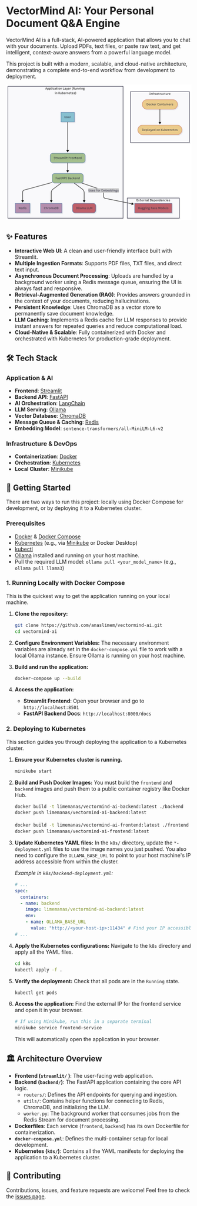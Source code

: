 # VectorMind AI: Your Personal Document Q&A Engine

VectorMind AI is a full-stack, AI-powered application that allows you to chat with your documents. Upload PDFs, text files, or paste raw text, and get intelligent, context-aware answers from a powerful language model.

This project is built with a modern, scalable, and cloud-native architecture, demonstrating a complete end-to-end workflow from development to deployment.


![Architecture Diagram](./architecture_diagram.png)

## ✨ Features

*   **Interactive Web UI**: A clean and user-friendly interface built with Streamlit.
*   **Multiple Ingestion Formats**: Supports PDF files, TXT files, and direct text input.
*   **Asynchronous Document Processing**: Uploads are handled by a background worker using a Redis message queue, ensuring the UI is always fast and responsive.
*   **Retrieval-Augmented Generation (RAG)**: Provides answers grounded in the context of your documents, reducing hallucinations.
*   **Persistent Knowledge**: Uses ChromaDB as a vector store to permanently save document knowledge.
*   **LLM Caching**: Implements a Redis cache for LLM responses to provide instant answers for repeated queries and reduce computational load.
*   **Cloud-Native & Scalable**: Fully containerized with Docker and orchestrated with Kubernetes for production-grade deployment.

## 🛠️ Tech Stack

### Application & AI
*   **Frontend**: [Streamlit](https://streamlit.io/ )
*   **Backend API**: [FastAPI](https://fastapi.tiangolo.com/ )
*   **AI Orchestration**: [LangChain](https://www.langchain.com/ )
*   **LLM Serving**: [Ollama](https://ollama.com/ )
*   **Vector Database**: [ChromaDB](https://www.trychroma.com/ )
*   **Message Queue & Caching**: [Redis](https://redis.io/ )
*   **Embedding Model**: `sentence-transformers/all-MiniLM-L6-v2`

### Infrastructure & DevOps
*   **Containerization**: [Docker](https://www.docker.com/ )
*   **Orchestration**: [Kubernetes](https://kubernetes.io/ )
*   **Local Cluster**: [Minikube](https://minikube.sigs.k8s.io/docs/ )

## 🚀 Getting Started

There are two ways to run this project: locally using Docker Compose for development, or by deploying it to a Kubernetes cluster.

### Prerequisites
 
*   [Docker](https://docs.docker.com/get-docker/ ) & [Docker Compose](https://docs.docker.com/compose/install/ )
*   [Kubernetes](https://kubernetes.io/docs/setup/ ) (e.g., via [Minikube](https://minikube.sigs.k8s.io/docs/start/ ) or Docker Desktop)
*   [kubectl](https://kubernetes.io/docs/tasks/tools/install-kubectl/ )
*   [Ollama](https://ollama.com/ ) installed and running on your host machine.
*   Pull the required LLM model: `ollama pull <your_model_name>` (e.g., `ollama pull llama3`)

### 1. Running Locally with Docker Compose

This is the quickest way to get the application running on your local machine.

1.  **Clone the repository:**
    ```bash
    git clone https://github.com/anaslimem/vectormind-ai.git
    cd vectormind-ai
    ```

2.  **Configure Environment Variables:**
    The necessary environment variables are already set in the `docker-compose.yml` file to work with a local Ollama instance. Ensure Ollama is running on your host machine.

3.  **Build and run the application:**
    ```bash
    docker-compose up --build
    ```

4.  **Access the application:**
    *   **Streamlit Frontend**: Open your browser and go to `http://localhost:8501`
    *   **FastAPI Backend Docs**: `http://localhost:8000/docs`

### 2. Deploying to Kubernetes

This section guides you through deploying the application to a Kubernetes cluster.

1.  **Ensure your Kubernetes cluster is running.**
    ```bash
    minikube start
    ```

2.  **Build and Push Docker Images:**
    You must build the `frontend` and `backend` images and push them to a public container registry like Docker Hub.
    ```bash
    docker build -t limemanas/vectormind-ai-backend:latest ./backend
    docker push limemanas/vectormind-ai-backend:latest

    docker build -t limemanas/vectormind-ai-frontend:latest ./frontend
    docker push limemanas/vectormind-ai-frontend:latest
    ```

3.  **Update Kubernetes YAML files:**
    In the `k8s/` directory, update the `*-deployment.yml` files to use the image names you just pushed. You also need to configure the `OLLAMA_BASE_URL` to point to your host machine's IP address accessible from within the cluster.

    *Example in `k8s/backend-deployment.yml`:*
    ```yaml
    # ...
    spec:
      containers:
      - name: backend
        image: limemanas/vectormind-ai-backend:latest
        env:
        - name: OLLAMA_BASE_URL
          value: "http://<your-host-ip>:11434" # Find your IP accessible from Minikube
    # ...
    ```

4.  **Apply the Kubernetes configurations:**
    Navigate to the `k8s` directory and apply all the YAML files.
    ```bash
    cd k8s
    kubectl apply -f .
    ```

5.  **Verify the deployment:**
    Check that all pods are in the `Running` state.
    ```bash
    kubectl get pods
    ```

6.  **Access the application:**
    Find the external IP for the frontend service and open it in your browser.
    ```bash
    # If using Minikube, run this in a separate terminal
    minikube service frontend-service
    ```
    This will automatically open the application in your browser.

## 🏛️ Architecture Overview

*   **Frontend (`streamlit/` )**: The user-facing web application.
*   **Backend (`backend/`)**: The FastAPI application containing the core API logic.
    *   `routers/`: Defines the API endpoints for querying and ingestion.
    *   `utils/`: Contains helper functions for connecting to Redis, ChromaDB, and initializing the LLM.
    *   `worker.py`: The background worker that consumes jobs from the Redis Stream for document processing.
*   **Dockerfiles**: Each service (`frontend`, `backend`) has its own Dockerfile for containerization.
*   **`docker-compose.yml`**: Defines the multi-container setup for local development.
*   **Kubernetes (`k8s/`)**: Contains all the YAML manifests for deploying the application to a Kubernetes cluster.

## 🤝 Contributing

Contributions, issues, and feature requests are welcome! Feel free to check the [issues page](https://github.com/anaslimem/vectormind-ai/issues ).
